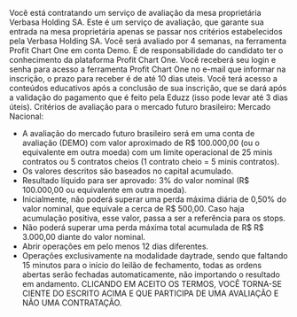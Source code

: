 Você está contratando um serviço de avaliação da mesa proprietária Verbasa Holding SA. Este é um serviço de avaliação, que garante sua entrada na mesa proprietária apenas se passar nos critérios estabelecidos pela Verbasa Holding SA.
Você será avaliado por 4 semanas, na ferramenta Profit Chart One em conta Demo. É de responsabilidade do candidato ter o conhecimento da plataforma Profit Chart One.
Você receberá seu login e senha para acesso a ferramenta Profit Chart One no e-mail que informar na inscrição, o prazo para receber é de até 10 dias uteis. Você terá acesso a conteúdos educativos após a conclusão de sua inscrição, que se dará após a validação do pagamento que é feito pela Eduzz (isso pode levar até 3 dias úteis).
Critérios de avaliação para o mercado futuro brasileiro:
Mercado Nacional:
  - A avaliação do mercado futuro brasileiro será em uma conta de avaliação (DEMO) com valor aproximado de R$ 100.000,00 (ou o equivalente em outra moeda) com um limite operacional de 25 minis contratos ou 5 contratos cheios (1 contrato cheio = 5 minis contratos).
  - Os valores descritos são baseados no capital acumulado.
  - Resultado líquido para ser aprovado: 3% do valor nominal (R$ 100.000,00 ou equivalente em outra moeda).
  - Inicialmente, não poderá superar uma perda máxima diária de 0,50% do valor nominal, que equivale a cerca de R$ 500,00. Caso haja acumulação positiva, esse valor, passa a ser a referência para os stops. 
  - Não poderá superar uma perda máxima total acumulada de R$ R$ 3.000,00 diante do valor nominal.
  - Abrir operações em pelo menos 12 dias diferentes.
  - Operações exclusivamente na modalidade daytrade, sendo que faltando 15 minutos para o início do leilão de fechamento, todas as ordens abertas serão fechadas automaticamente, não importando o resultado em andamento.
CLICANDO EM ACEITO OS TERMOS, VOCÊ TORNA-SE CIENTE DO ESCRITO ACIMA E QUE PARTICIPA DE UMA AVALIAÇÃO E NÃO UMA CONTRATAÇÃO.
